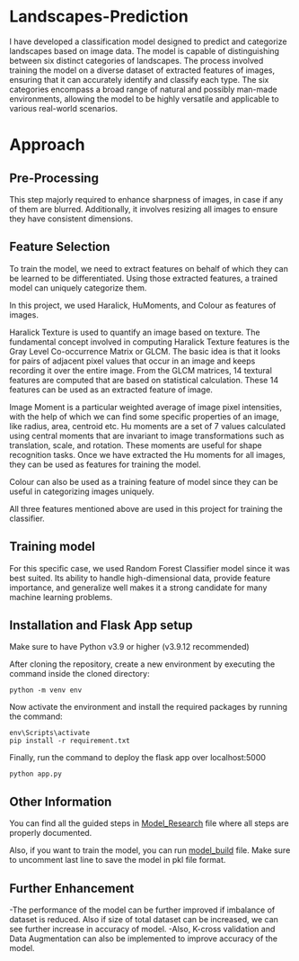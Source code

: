 # Landscapes-Prediction

I have developed a classification model designed to predict and categorize landscapes based on image data. The model is capable of distinguishing between six distinct categories of landscapes. The process involved training the model on a diverse dataset of extracted features of images, ensuring that it can accurately identify and classify each type. The six categories encompass a broad range of natural and possibly man-made environments, allowing the model to be highly versatile and applicable to various real-world scenarios.

# Approach

## Pre-Processing

This step majorly required to enhance sharpness of images, in case if any of them are blurred. Additionally, it involves resizing all images to ensure they have consistent dimensions.

## Feature Selection

To train the model, we need to extract features on behalf of which they can be learned to be differentiated. Using those extracted features, a trained model can uniquely categorize them.

In this project, we used Haralick, HuMoments, and Colour as features of images.

Haralick Texture is used to quantify an image based on texture. The fundamental concept involved in computing Haralick Texture features is the Gray Level Co-occurrence Matrix or GLCM. The basic idea is that it looks for pairs of adjacent pixel values that occur in an image and keeps recording it over the entire image. From the GLCM matrices, 14 textural features are computed that are based on statistical calculation. These 14 features can be used as an extracted feature of image.

Image Moment is a particular weighted average of image pixel intensities, with the help of which we can find some specific properties of an image, like radius, area, centroid etc. Hu moments are a set of 7 values calculated using central moments that are invariant to image transformations such as translation, scale, and rotation. These moments are useful for shape recognition tasks. Once we have extracted the Hu moments for all images, they can be used as features for training the model.

Colour can also be used as a training feature of model since they can be useful in categorizing images uniquely. 

All three features mentioned above are used in this project for training the classifier.

## Training model

For this specific case, we used Random Forest Classifier model since it was best suited. Its ability to handle high-dimensional data, provide feature importance, and generalize well makes it a strong candidate for many machine learning problems.


## Installation and Flask App setup

Make sure to have Python v3.9 or higher (v3.9.12 recommended)

After cloning the repository, create a new environment by executing the command inside the cloned directory:
```
python -m venv env
```
Now activate the environment and install the required packages by running the command:
```
env\Scripts\activate
pip install -r requirement.txt
```
Finally, run the command to deploy the flask app over localhost:5000
```
python app.py
```

## Other Information

You can find all the guided steps in [Model_Research](Model_Research.ipynb) file where all steps are properly documented.

Also, if you want to train the model, you can run [model_build](model_build.py) file. Make sure to uncomment last line to save the model in pkl file format.

## Further Enhancement

-The performance of the model can be further improved if imbalance of dataset is reduced. Also if size of total dataset can be increased, we can see further increase in accuracy of model.
-Also, K-cross validation and Data Augmentation can also be implemented to improve accuracy of the model.

